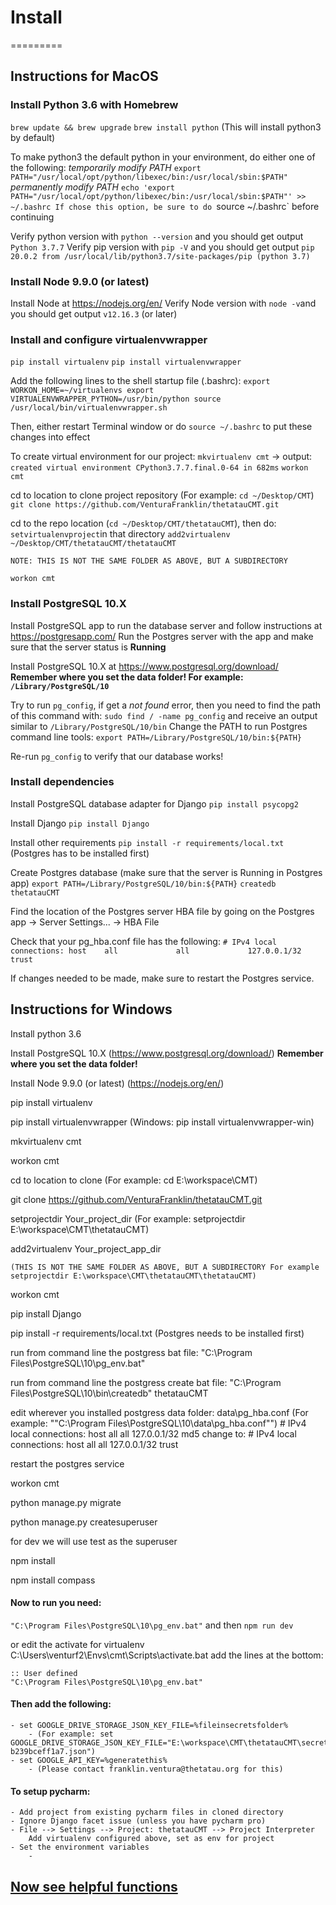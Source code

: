 # Install
=========

## Instructions for MacOS

### Install Python 3.6 with Homebrew

`brew update && brew upgrade`
`brew install python` (This will install python3 by default)

To make python3 the default python in your environment, do either one of the following:
_temporarily modify PATH_
`export PATH="/usr/local/opt/python/libexec/bin:/usr/local/sbin:$PATH"` 
_permanently modify PATH_
`echo 'export PATH="/usr/local/opt/python/libexec/bin:/usr/local/sbin:$PATH"' >> ~/.bashrc
If chose this option, be sure to do `source ~/.bashrc` before continuing

Verify python version with `python --version` and you should get output `Python 3.7.7`
Verify pip version with `pip -V` and you should get output `pip 20.0.2 from /usr/local/lib/python3.7/site-packages/pip (python 3.7)`

### Install Node 9.9.0 (or latest)

Install Node at https://nodejs.org/en/
Verify Node version with `node -v`and you should get output `v12.16.3` (or later)

### Install and configure virtualenvwrapper
`pip install virtualenv`
`pip install virtualenvwrapper`

Add the following lines to the shell startup file (.bashrc):
`export WORKON_HOME=~/virtualenvs
export VIRTUALENVWRAPPER_PYTHON=/usr/bin/python
source /usr/local/bin/virtualenvwrapper.sh`

Then, either restart Terminal window or do `source ~/.bashrc` to put these changes into effect

To create virtual environment for our project:
`mkvirtualenv cmt` -> output: `created virtual environment CPython3.7.7.final.0-64 in 682ms`
`workon cmt`

cd to location to clone project repository (For example: `cd ~/Desktop/CMT`)
`git clone https://github.com/VenturaFranklin/thetatauCMT.git`

cd to the repo location (`cd ~/Desktop/CMT/thetatauCMT`), then do:
`setvirtualenvproject`in that directory
`add2virtualenv ~/Desktop/CMT/thetatauCMT/thetatauCMT` 

    NOTE: THIS IS NOT THE SAME FOLDER AS ABOVE, BUT A SUBDIRECTORY

`workon cmt`

### Install PostgreSQL 10.X 

Install PostgreSQL app to run the database server and follow instructions at https://postgresapp.com/
Run the Postgres server with the app and make sure that the server status is __Running__

Install PostgreSQL 10.X at https://www.postgresql.org/download/
    __Remember where you set the data folder! For example: `/Library/PostgreSQL/10`__

Try to run `pg_config`, if get a *not found* error, then you need to find the path of this command with:
`sudo find / -name pg_config` and receive an output similar to `/Library/PostgreSQL/10/bin`
Change the PATH to run Postgres command line tools:
`export PATH=/Library/PostgreSQL/10/bin:${PATH}`

Re-run `pg_config` to verify that our database works! 

### Install dependencies
Install PostgreSQL database adapter for Django
`pip install psycopg2`

Install Django
`pip install Django`

Install other requirements
`pip install -r requirements/local.txt` (Postgres has to be installed first)

Create Postgres database (make sure that the server is Running in Postgres app)
`export PATH=/Library/PostgreSQL/10/bin:${PATH}`
`createdb thetatauCMT`

Find the location of the Postgres server HBA file by going on the Postgres app -> Server Settings... -> HBA File

Check that your pg_hba.conf file has the following:
`# IPv4 local connections:
host    all             all             127.0.0.1/32            trust`

If changes needed to be made, make sure to restart the Postgres service.

## Instructions for Windows

Install python 3.6

Install PostgreSQL 10.X (https://www.postgresql.org/download/)
    __Remember where you set the data folder!__

Install Node 9.9.0 (or latest) (https://nodejs.org/en/)

pip install virtualenv

pip install virtualenvwrapper (Windows: pip install virtualenvwrapper-win)

mkvirtualenv cmt

workon cmt

cd to location to clone (For example: cd E:\workspace\CMT)

git clone https://github.com/VenturaFranklin/thetatauCMT.git

setprojectdir Your_project_dir (For example: setprojectdir E:\workspace\CMT\thetatauCMT)

add2virtualenv Your_project_app_dir

    (THIS IS NOT THE SAME FOLDER AS ABOVE, BUT A SUBDIRECTORY For example setprojectdir E:\workspace\CMT\thetatauCMT\thetatauCMT)

workon cmt

pip install Django

pip install -r requirements/local.txt (Postgres needs to be installed first)

run from command line the postgress bat file: "C:\Program Files\PostgreSQL\10\pg_env.bat"

run from command line the postgress create bat file: "C:\Program Files\PostgreSQL\10\bin\createdb" thetatauCMT

edit wherever you installed postgress data folder: data\pg_hba.conf (For example: ""C:\Program Files\PostgreSQL\10\data\pg_hba.conf"")
    # IPv4 local connections:
    host    all             all             127.0.0.1/32            md5
change to:
    # IPv4 local connections:
    host    all             all             127.0.0.1/32            trust

restart the postgres service

workon cmt

python manage.py migrate

python manage.py createsuperuser

for dev we will use test as the superuser

npm install

npm install compass


#### Now to run you need:
`"C:\Program Files\PostgreSQL\10\pg_env.bat"`
and then
`npm run dev`

or edit the activate for virtualenv
C:\Users\venturf2\Envs\cmt\Scripts\activate.bat
add the lines at the bottom:
```
:: User defined
"C:\Program Files\PostgreSQL\10\pg_env.bat"
```

#### Then add the following:
    - set GOOGLE_DRIVE_STORAGE_JSON_KEY_FILE=%fileinsecretsfolder%
        - (For example: set GOOGLE_DRIVE_STORAGE_JSON_KEY_FILE="E:\workspace\CMT\thetatauCMT\secrets\ChapterManagementTool-b239bceff1a7.json")
    - set GOOGLE_API_KEY=%generatethis%
        - (Please contact franklin.ventura@thetatau.org for this)

#### To setup pycharm:
    - Add project from existing pycharm files in cloned directory
    - Ignore Django facet issue (unless you have pycharm pro)
    - File --> Settings --> Project: thetatauCMT --> Project Interpreter
        Add virtualenv configured above, set as env for project
    - Set the environment variables
        - 


## [Now see helpful functions](useful_functions.md)
